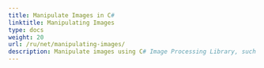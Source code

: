 ```yaml
---
title: Manipulate Images in C#
linktitle: Manipulating Images
type: docs
weight: 20
url: /ru/net/manipulating-images/
description: Manipulate images using C# Image Processing Library, such as removing backgrounds, converting, merging, and modifying images.
---
```



